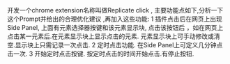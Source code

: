 开发一个chrome extension名称叫做Replicate click , 主要功能点如下,分析一下这个Prompt并给出的合理优化建议 ,再加入这些功能:
1 插件点击后在网页上出现Side Panel, 上面有元素选择器按键和该元素显示块, 点击该按钮后 ，如在网页上点击某一元素后.在元素显示块上显示点击的元素. 元素显示块上可手动修改或清空.显示块上只需记录一次点击.
2 定时点击功能. 在Side Panel上可定义几分钟点击一次.
3 开始定时点击按键. 按定时点击的时间开始点击.有停止按钮.

